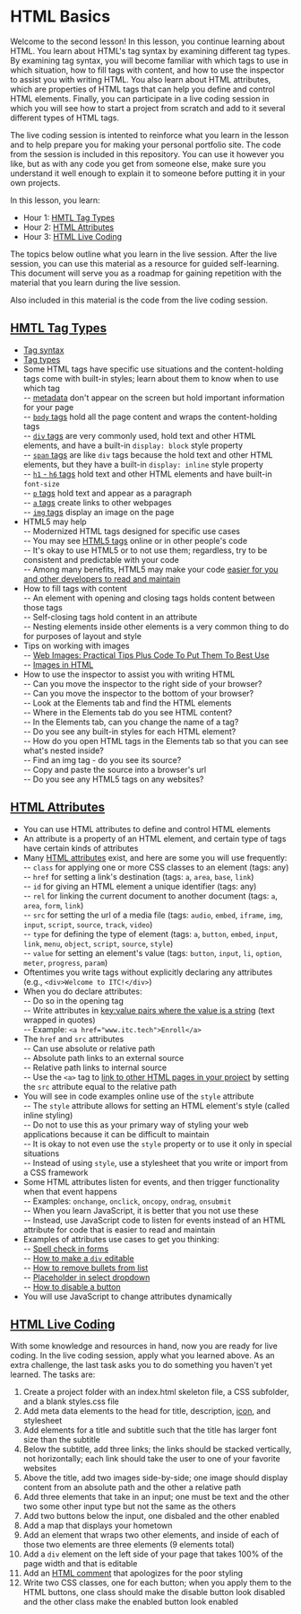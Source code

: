 # HTML Basics  

Welcome to the second lesson! In this lesson, you continue learning about HTML. You learn about HTML's tag syntax by examining different tag types. By examining tag syntax, you will become familiar with which tags to use in which situation, how to fill tags with content, and how to use the inspector to assist you with writing HTML. You also learn about HTML attributes, which are properties of HTML tags that can help you define and control HTML elements. Finally, you can participate in a live coding session in which you will see how to start a project from scratch and add to it several different types of HTML tags.  

The live coding session is intented to reinforce what you learn in the lesson and to help prepare you for making your personal portfolio site. The code from the session is included in this repository. You can use it however you like, but as with any code you get from someone else, make sure you understand it well enough to explain it to someone before putting it in your own projects.  

In this lesson, you learn:  

- Hour 1: [HMTL Tag Types](#html-tag-types)    
- Hour 2: [HTML Attributes](#html-attributes)   
- Hour 3: [HTML Live Coding](#html-live-coding)  

The topics below outline what you learn in the live session. After the live session, you can use this material as a resource for guided self-learning. This document will serve you as a roadmap for gaining repetition with the material that you learn during the live session.   

Also included in this material is the code from the live coding session.  

## [HMTL Tag Types](#html-tag-types)  
 - [Tag syntax](https://developer.mozilla.org/en-US/docs/Learn/Getting_started_with_the_web/HTML_basics)  
 - [Tag types](https://www.w3schools.com/tags/)  
 - Some HTML tags have specific use situations and the content-holding tags come with built-in styles; learn about them to know when to use which tag   
    -- [metadata](https://html.com/document/metadata/) don't appear on the screen but hold important information for your page   
    -- [`body` tags](https://www.w3schools.com/tags/tag_body.asp) hold all the page content and wraps the content-holding tags  
    -- [`div` tags](https://www.w3schools.com/tags/tag_div.asp) are very commonly used, hold text and other HTML elements, and have a built-in `display: block` style property  
    -- [`span` tags](https://www.w3schools.com/tags/tag_span.asp) are like `div` tags because the hold text and other HTML elements, but they have a built-in `display: inline` style property      
    -- [`h1` - `h6` tags](https://www.w3schools.com/tags/tag_hn.asp) hold text and other HTML elements and have built-in `font-size`    
    -- [`p` tags](https://www.w3schools.com/tags/tag_p.asp) hold text and appear as a paragraph       
    -- [`a` tags](https://www.w3schools.com/tags/tag_a.asp) create links to other webpages     
    -- [`img` tags](https://www.w3schools.com/tags/tag_img.asp) display an image on the page  
  - HTML5 may help  
    -- Modernized HTML tags designed for specific use cases  
    -- You may see [HTML5 tags](https://html.com/document/) online or in other people's code  
    -- It's okay to use HTML5 or to not use them; regardless, try to be consistent and predictable with your code  
    -- Among many benefits, HTML5 may make your code [easier for you and other developers to read and maintain](https://html.com/html5/)  
  - How to fill tags with content  
    -- An element with opening and closing tags holds content between those tags   
    -- Self-closing tags hold content in an attribute  
    -- Nesting elements inside other elements is a very common thing to do for purposes of layout and style  
  - Tips on working with images  
    -- [Web Images: Practical Tips Plus Code To Put Them To Best Use](https://html.com/images/)  
    -- [Images in HTML](https://developer.mozilla.org/en-US/docs/Learn/HTML/Multimedia_and_embedding/Images_in_HTML)    
  - How to use the inspector to assist you with writing HTML  
    -- Can you move the inspector to the right side of your browser?  
    -- Can you move the inspector to the bottom of your browser?  
    -- Look at the Elements tab and find the HTML elements  
    -- Where in the Elements tab do you see HTML content?  
    -- In the Elements tab, can you change the name of a tag?  
    -- Do you see any built-in styles for each HTML element?  
    -- How do you open HTML tags in the Elements tab so that you can see what's nested inside?  
    -- Find an img tag - do you see its source?   
    -- Copy and paste the source into a browser's url  
    -- Do you see any HTML5 tags on any websites?  

## [HTML Attributes](#html-attributes)   

  - You can use HTML attributes to define and control HTML elements  
  - An attribute is a property of an HTML element, and certain type of tags have certain kinds of attributes  
  - Many [HTML attributes](https://www.w3schools.com/tags/ref_attributes.asp) exist, and here are some you will use frequently:  
    -- `class` for applying one or more CSS classes to an element (tags: any)  
    -- `href` for setting a link's destination (tags: `a`, `area`, `base`, `link`)  
    -- `id` for giving an HTML element a unique identifier (tags: any)    
    -- `rel` for linking the current document to another document (tags: `a`, `area`, `form`, `link`)    
    -- `src` for setting the url of a media file (tags: `audio`, `embed`, `iframe`, `img`, `input`, `script`, `source`, `track`, `video`)    
    -- `type` for defining the type of element (tags: `a`, `button`, `embed`, `input`, `link`, `menu`, `object`, `script`, `source`, `style`)  
    -- `value` for setting an element's value (tags: `button`, `input`, `li`, `option`, `meter`, `progress`, `param`)    
  - Oftentimes you write tags without explicitly declaring any attributes (e.g., `<div>Welcome to ITC!</div>`)  
  - When you do declare attributes:   
    -- Do so in the opening tag   
    -- Write attributes in [key:value pairs where the value is a string](https://www.tutorialrepublic.com/html-tutorial/html-attributes.php) (text wrapped in quotes)    
    -- Example: `<a href="www.itc.tech">Enroll</a>`  
  - The `href` and `src` attributes    
    -- Can use absolute or relative path    
    -- Absolute path links to an external source    
    -- Relative path links to internal source    
    -- Use the `<a>` tag to [link to other HTML pages in your project](https://www.w3schools.com/html/html_links.asp) by setting the `src` attribute equal to the relative path  
  - You will see in code examples online use of the `style` attribute    
    -- The `style` attribute allows for setting an HTML element's style (called inline styling)    
    -- Do not to use this as your primary way of styling your web applications because it can be difficult to maintain    
    -- It is okay to not even use the `style` property or to use it only in special situations    
    -- Instead of using `style`, use a stylesheet that you write or import from a CSS framework  
  - Some HTML attributes listen for events, and then trigger functionality when that event happens    
    -- Examples: `onchange`, `onclick`, `oncopy`, `ondrag`, `onsubmit`    
    -- When you learn JavaScript, it is better that you not use these    
    -- Instead, use JavaScript code to listen for events instead of an HTML attribute for code that is easier to read and maintain    
  - Examples of attributes use cases to get you thinking:  
    -- [Spell check in forms](https://www.tutorialrepublic.com/faq/how-to-disable-spell-checking-in-html-forms.php)  
    -- [How to make a `div` editable](https://www.tutorialrepublic.com/faq/how-to-make-a-div-element-editable-in-html.php)  
    -- [How to remove bullets from list](https://www.tutorialrepublic.com/faq/how-to-create-an-unordered-list-without-any-bullets-in-html.php)  
    -- [Placeholder in select dropdown](https://www.tutorialrepublic.com/faq/how-to-make-a-placeholder-for-a-select-box-in-html.php)  
    -- [How to disable a button](https://www.w3schools.com/tags/att_button_disabled.asp)  
  - You will use JavaScript to change attributes dynamically  
    
## [HTML Live Coding](#html-live-coding)  
 
With some knowledge and resources in hand, now you are ready for live coding. In the live coding session, apply what you learned above. As an extra challenge, the last task asks you to do something you haven't yet learned. The tasks are:  
 
 1. Create a project folder with an index.html skeleton file, a CSS subfolder, and a blank styles.css file  
 2. Add meta data elements to the head for title, description, [icon](https://stackoverflow.com/questions/4888377/how-to-add-a-browser-tab-icon-favicon-for-a-website), and stylesheet  
 3. Add elements for a title and subtitle such that the title has larger font size than the subtitle  
 4. Below the subtitle, add three links; the links should be stacked vertically, not horizontally; each link should take the user to one of your favorite websites  
 5. Above the title, add two images side-by-side; one image should display content from an absolute path and the other a relative path  
 6. Add three elements that take in an input; one must be text and the other two some other input type but not the same as the others   
 7. Add two buttons below the input, one disbaled and the other enabled   
 8. Add a map that displays your hometown 
 9. Add an element that wraps two other elements, and inside of each of those two elements are three elements (9 elements total)  
 10. Add a `div` element on the left side of your page that takes 100% of the page width and that is editable
 11. Add an [HTML comment](https://www.tutorialrepublic.com/faq/how-to-write-comments-in-html.php) that apologizes for the poor styling  
 12. Write two CSS classes, one for each button; when you apply them to the HTML buttons, one class should make the disable button look disabled and the other class make the enabled button look enabled  

